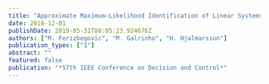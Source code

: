 ```yaml
---
title: "Approximate Maximum-Likelihood Identification of Linear Systems Weighted Null-Space Fitting for Cascade Networks with Arbitrary Location of Sensors and Excitation Signals"
date: 2018-12-01
publishDate: 2019-05-31T08:05:23.924676Z
authors: ["M. Ferizbegovic", "M. Galrinho", "H. Hjalmarsson"]
publication_types: ["1"]
abstract: ""
featured: false
publication: "*57th IEEE Conference on Decision and Control*"
---
```


